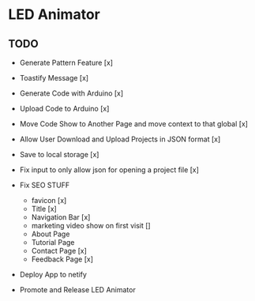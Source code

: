 # LED Animator

## TODO

- Generate Pattern Feature [x]
 - Toastify Message [x]
- Generate Code with Arduino [x]
- Upload Code to Arduino [x]
- Move Code Show to Another Page and move context to that global [x]
- Allow User Download and Upload Projects in JSON format [x]
- Save to local storage [x]
- Fix input to only allow json for opening a project file [x]

- Fix SEO STUFF
  - favicon [x]
  - Title [x]
  - Navigation Bar [x]
  - marketing video show on first visit []
  - About Page
  - Tutorial Page
  - Contact Page [x]
  - Feedback Page [x]
- Deploy App to netify 
- Promote and Release LED Animator



